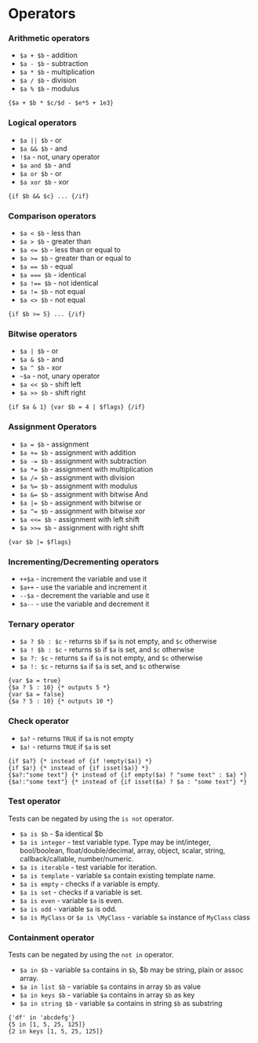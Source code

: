 Operators
=========

### Arithmetic operators

* `$a + $b` - addition
* `$a - $b` - subtraction
* `$a * $b` - multiplication
* `$a / $b` - division
* `$a % $b` - modulus

```smarty
{$a + $b * $c/$d - $e*5 + 1e3}
```

### Logical operators

* `$a || $b` - or
* `$a && $b` - and
* `!$a` - not, unary operator
* `$a and $b` - and
* `$a or $b` - or
* `$a xor $b` - xor

```smarty
{if $b && $c} ... {/if}
```

### Comparison operators

* `$a < $b` - less than
* `$a > $b` - greater than
* `$a <= $b` - less than or equal to
* `$a >= $b` - greater than or equal to
* `$a == $b` - equal
* `$a === $b` - identical
* `$a !== $b` - not identical
* `$a != $b` - not equal
* `$a <> $b` - not equal

```smarty
{if $b >= 5} ... {/if}
```

### Bitwise operators

* `$a | $b` - or
* `$a & $b` - and
* `$a ^ $b` - xor
* `~$a` - not, unary operator
* `$a << $b` - shift left
* `$a >> $b` - shift right

```smarty
{if $a & 1} {var $b = 4 | $flags} {/if}
```

### Assignment Operators

* `$a = $b` - assignment
* `$a += $b` - assignment with addition
* `$a -= $b` - assignment with subtraction
* `$a *= $b` - assignment with multiplication
* `$a /= $b` - assignment with division
* `$a %= $b` - assignment with modulus
* `$a &= $b` - assignment with bitwise And
* `$a |= $b` - assignment with bitwise or
* `$a ^= $b` - assignment with bitwise xor
* `$a <<= $b` - assignment with left shift
* `$a >>= $b` - assignment with right shift


```smarty
{var $b |= $flags}
```

### Incrementing/Decrementing operators

* `++$a` - increment the variable and use it
* `$a++` - use the variable and increment it
* `--$a` - decrement the variable and use it
* `$a--` - use the variable and decrement it

### Ternary operator

* `$a ? $b : $c` - returns `$b` if `$a` is not empty, and `$c` otherwise
* `$a ! $b : $c` - returns `$b` if `$a` is set, and `$c` otherwise
* `$a ?: $c` - returns `$a` if `$a` is not empty, and `$c` otherwise
* `$a !: $c` - returns `$a` if `$a` is set, and `$c` otherwise

```smarty
{var $a = true}
{$a ? 5 : 10} {* outputs 5 *}
{var $a = false}
{$a ? 5 : 10} {* outputs 10 *}
```

### Check operator

* `$a?` - returns `TRUE` if `$a` is not empty
* `$a!` - returns `TRUE` if `$a` is set

```smarty
{if $a?} {* instead of {if !empty($a)} *}
{if $a!} {* instead of {if isset($a)} *}
{$a?:"some text"} {* instead of {if empty($a) ? "some text" : $a} *}
{$a!:"some text"} {* instead of {if isset($a) ? $a : "some text"} *}
```

### Test operator

Tests can be negated by using the `is not` operator.

* `$a is $b` - $a identical $b
* `$a is integer` - test variable type. Type may be int/integer, bool/boolean, float/double/decimal, array, object, scalar, string, callback/callable, number/numeric.
* `$a is iterable` - test variable for iteration.
* `$a is template` - variable `$a` contain existing template name.
* `$a is empty` - checks if a variable is empty.
* `$a is set` - checks if a variable is set.
* `$a is even` - variable `$a` is even.
* `$a is odd` - variable `$a` is odd.
* `$a is MyClass` or `$a is \MyClass` - variable `$a` instance of `MyClass` class

### Containment operator

Tests can be negated by using the `not in` operator.

* `$a in $b` - variable `$a` contains in `$b`, $b may be string, plain or assoc array.
* `$a in list $b` - variable `$a` contains in array `$b` as value
* `$a in keys $b` - variable `$a` contains in array `$b` as key
* `$a in string $b` - variable `$a` contains in string `$b` as substring

```smarty
{'df' in 'abcdefg'}
{5 in [1, 5, 25, 125]}
{2 in keys [1, 5, 25, 125]}
```